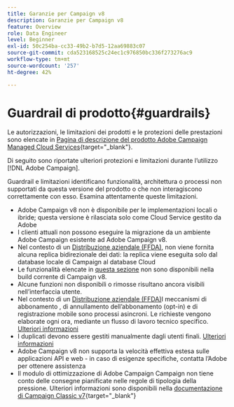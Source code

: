 ```yaml
---
title: Garanzie per Campaign v8
description: Garanzie per Campaign v8
feature: Overview
role: Data Engineer
level: Beginner
exl-id: 50c254ba-cc33-49b2-b7d5-12aa69883c07
source-git-commit: cda523168525c24ec1c976850bc336f273276ac9
workflow-type: tm+mt
source-wordcount: '257'
ht-degree: 42%

---
```


# Guardrail di prodotto{#guardrails}

Le autorizzazioni, le limitazioni dei prodotti e le protezioni delle prestazioni sono elencate in [Pagina di descrizione del prodotto Adobe Campaign Managed Cloud Services](https://helpx.adobe.com/it/legal/product-descriptions/adobe-campaign-managed-cloud-services.html){target=&quot;_blank&quot;}.

Di seguito sono riportate ulteriori protezioni e limitazioni durante l’utilizzo [!DNL Adobe Campaign].

Guardrail e limitazioni identificano funzionalità, architettura o processi non supportati da questa versione del prodotto o che non interagiscono correttamente con esso. Esamina attentamente queste limitazioni.

* Adobe Campaign v8 non è disponibile per le implementazioni locali o ibride; questa versione è rilasciata solo come Cloud Service gestito da Adobe
* I clienti attuali non possono eseguire la migrazione da un ambiente Adobe Campaign esistente ad Adobe Campaign v8.
* Nel contesto di un [Distribuzione aziendale (FFDA)](../architecture/enterprise-deployment.md), non viene fornita alcuna replica bidirezionale dei dati: la replica viene eseguita solo dal database locale di Campaign al database Cloud
* Le funzionalità elencate in [questa sezione](v7-to-v8.md#gs-unavailable-features) non sono disponibili nella build corrente di Campaign v8.
* Alcune funzioni non disponibili o rimosse risultano ancora visibili nell’interfaccia utente.
* Nel contesto di un [Distribuzione aziendale (FFDA)](../architecture/enterprise-deployment.md)I meccanismi di abbonamento , di annullamento dell’abbonamento (opt-in) e di registrazione mobile sono processi asincroni. Le richieste vengono elaborate ogni ora, mediante un flusso di lavoro tecnico specifico. [Ulteriori informazioni](../architecture/replication.md#tech-wf)
* I duplicati devono essere gestiti manualmente dagli utenti finali. [Ulteriori informazioni](../architecture/keys.md)
* Adobe Campaign v8 non supporta la velocità effettiva estesa sulle applicazioni API e web - in caso di esigenze specifiche, contatta l’Adobe per ottenere assistenza
* Il modulo di ottimizzazione di Adobe Campaign Campaign non tiene conto delle consegne pianificate nelle regole di tipologia della pressione. Ulteriori informazioni sono disponibili nella [documentazione di Campaign Classic v7](https://experienceleague.adobe.com/docs/campaign-classic/using/orchestrating-campaigns/campaign-optimization/pressure-rules.html?lang=it#setting-the-period){target=&quot;_blank&quot;}